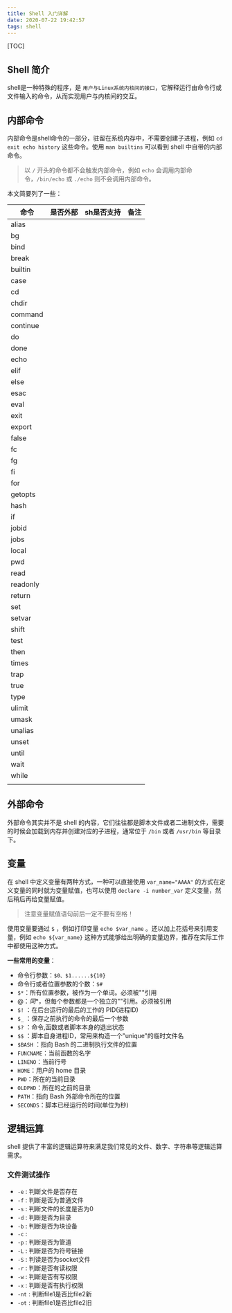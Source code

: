 ```yaml
---
title: Shell 入门详解
date: 2020-07-22 19:42:57
tags: shell
---
```


[TOC]

## Shell 简介

shell是一种特殊的程序，是 `用户与Linux系统内核间的接口`，它解释运行由命令行或文件输入的命令，从而实现用户与内核间的交互。

## 内部命令

内部命令是shell命令的一部分，驻留在系统内存中，不需要创建子进程，例如 `cd exit echo history` 这些命令。使用 `man builtins` 可以看到 shell 中自带的内部命令。

> 以 `/` 开头的命令都不会触发内部命令，例如 `echo` 会调用内部命令，`/bin/echo` 或 `./echo` 则不会调用内部命令。

本文简要列了一些：

| 命令     | 是否外部 | sh是否支持 | 备注 |
| -------- | -------- | ---------- | ---- |
| alias    |          |            |      |
| bg       |          |            |      |
| bind     |          |            |      |
| break    |          |            |      |
| builtin  |          |            |      |
| case     |          |            |      |
| cd       |          |            |      |
| chdir    |          |            |      |
| command  |          |            |      |
| continue |          |            |      |
| do       |          |            |      |
| done     |          |            |      |
| echo     |          |            |      |
| elif     |          |            |      |
| else     |          |            |      |
| esac     |          |            |      |
| eval     |          |            |      |
| exit     |          |            |      |
| export   |          |            |      |
| false    |          |            |      |
| fc       |          |            |      |
| fg       |          |            |      |
| fi       |          |            |      |
| for      |          |            |      |
| getopts  |          |            |      |
| hash     |          |            |      |
| if       |          |            |      |
| jobid    |          |            |      |
| jobs     |          |            |      |
| local    |          |            |      |
| pwd      |          |            |      |
| read     |          |            |      |
| readonly |          |            |      |
| return   |          |            |      |
| set      |          |            |      |
| setvar   |          |            |      |
| shift    |          |            |      |
| test     |          |            |      |
| then     |          |            |      |
| times    |          |            |      |
| trap     |          |            |      |
| true     |          |            |      |
| type     |          |            |      |
| ulimit   |          |            |      |
| umask    |          |            |      |
| unalias  |          |            |      |
| unset    |          |            |      |
| until    |          |            |      |
| wait     |          |            |      |
| while    |          |            |      |
|          |          |            |      |

## 外部命令

外部命令其实并不是 shell 的内容，它们往往都是脚本文件或者二进制文件，需要的时候会加载到内存并创建对应的子进程，通常位于 `/bin` 或者 `/usr/bin` 等目录下。



## 变量

在 shell 中定义变量有两种方式，一种可以直接使用 `var_name="AAAA"` 的方式在定义变量的同时就为变量赋值，也可以使用 `declare -i number_var` 定义变量，然后稍后再给变量赋值。

> 注意变量赋值语句前后一定不要有空格！

使用变量要通过 `$` ，例如打印变量 `echo $var_name` 。还以加上花括号来引用变量，例如 `echo ${var_name}` 这种方式能够给出明确的变量边界，推荐在实际工作中都使用这种方式。

**一些常用的变量**：

* 命令行参数：`$0、$1......${10}`
* 命令行或者位置参数的个数：`$#`
* `$*`：所有位置参数，被作为一个单词。必须被""引用
* $@	：同$*，但每个参数都是一个独立的""引用。必须被引用
* `$!`	：在后台运行的最后的工作的 PID(进程ID)
* `$_`	：保存之前执行的命令的最后一个参数
* `$?`	：命令,函数或者脚本本身的退出状态
* `$$`	：脚本自身进程ID，常用来构造一个"unique"的临时文件名
* `$BASH`	：指向 Bash 的二进制执行文件的位置
* `FUNCNAME`：当前函数的名字
* `LINENO`：当前行号
* `HOME`：用户的 home 目录
* `PWD`：所在的当前目录
* `OLDPWD`：所在的之前的目录
* `PATH`：指向 Bash 外部命令所在的位置
* `SECONDS`：脚本已经运行的时间(单位为秒)

## 逻辑运算

shell 提供了丰富的逻辑运算符来满足我们常见的文件、数字、字符串等逻辑运算需求。

### 文件测试操作

* `-e` : 判断文件是否存在
* `-f` : 判断是否为普通文件
* `-s` : 判断文件的长度是否为0
* `-d` : 判断是否为目录
* `-b` : 判断是否为块设备
* `-c` : 
* `-p` : 判断是否为管道
* `-L` : 判断是否为符号链接
* `-S` : 判读是否为socket文件
* `-r` : 判断是否有读权限
* `-w` : 判断是否有写权限
* `-x` : 判断是否有执行权限
* `-nt` : 判断file1是否比file2新
* `-ot` : 判断file1是否比file2旧

